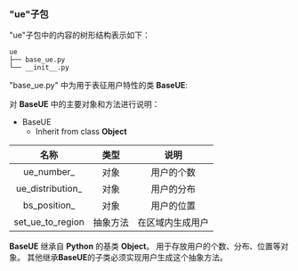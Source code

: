 ### "ue"子包

"ue"子包中的内容的树形结构表示如下：

```
ue
├── base_ue.py
└── __init__.py
```

"base_ue.py" 中为用于表征用户特性的类 **BaseUE**:

对 **BaseUE** 中的主要对象和方法进行说明：

- BaseUE
    - Inherit from class **Object**

|  名称     |  类型 |      说明      |
|:--------:|:-----:|:-------------:|
|ue_number_|  对象  | 用户的个数|
|ue_distribution_|对象|用户的分布|
|bs_position_| 对象 | 用户的位置|
|set_ue_to_region|抽象方法|在区域内生成用户|

**BaseUE** 继承自 **Python** 的基类 **Object**。
用于存放用户的个数、分布、位置等对象。
其他继承**BaseUE**的子类必须实现用户生成这个抽象方法。
